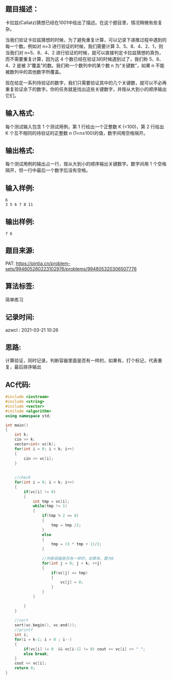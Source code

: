 ## 题目描述：
卡拉兹(Callatz)猜想已经在1001中给出了描述。在这个题目里，情况稍微有些复杂。  

当我们验证卡拉兹猜想的时候，为了避免重复计算，可以记录下递推过程中遇到的每一个数。例如对 n=3 进行验证的时候，我们需要计算 3、5、8、4、2、1，则当我们对 n=5、8、4、2 进行验证的时候，就可以直接判定卡拉兹猜想的真伪，而不需要重复计算，因为这 4 个数已经在验证3的时候遇到过了，我们称 5、8、4、2 是被 3“覆盖”的数。我们称一个数列中的某个数 n 为“关键数”，如果 n 不能被数列中的其他数字所覆盖。  

现在给定一系列待验证的数字，我们只需要验证其中的几个关键数，就可以不必再重复验证余下的数字。你的任务就是找出这些关键数字，并按从大到小的顺序输出它们。  

## 输入格式:
每个测试输入包含 1 个测试用例，第 1 行给出一个正整数 K (<100)，第 2 行给出 K 个互不相同的待验证的正整数 n (1<n≤100)的值，数字间用空格隔开。  

## 输出格式:
每个测试用例的输出占一行，按从大到小的顺序输出关键数字。数字间用 1 个空格隔开，但一行中最后一个数字后没有空格。  

## 输入样例:
```
6
3 5 6 7 8 11
```

## 输出样例:
```
7 6
```

## 题目来源:
PAT: https://pintia.cn/problem-sets/994805260223102976/problems/994805320306507776  

## 算法标签:
简单练习

## 记录时间:
azwcl : 2021-03-21 10:26

## 思路:
计算验证，同时记录，判断容器里面是否有一样的，如果有，打个标记，代表重复，最后排序输出

## AC代码:
```cpp
#include <iostream>
#include <string>
#include <vector>
#include <algorithm>
using namespace std;

int main()
{
	int k;
	cin >> k;
	vector<int> vc(k);
	for(int i = 0; i < k; i++)
	{
		cin >> vc[i];
	}
	
	
	//check
	for(int i = 0; i < k; i++)
	{
		if(vc[i] != 0)
		{
			int tmp = vc[i];
			while(tmp != 1)
			{
				if(tmp % 2 == 0)
				{
					tmp = tmp /2;
				}
				else
				{
					tmp = (3 * tmp + 1)/2;
				}
				
				//判断容器是否有一样的，如果有，置为0
				for(int j = 0; j < k; ++j) 
				{
					if(vc[j] == tmp)
					{
						vc[j] = 0;
					}
				}
			}
			
		}
	}
	
	//sort
	sort(vc.begin(), vc.end());
	//printf
	int i;
	for(i = k-1; i > 0 ; i--)
	{
		if(vc[i] != 0  && vc[i-1] != 0) cout << vc[i] << " ";
		else break;
	}
	cout << vc[i];
	return 0;
} 
```